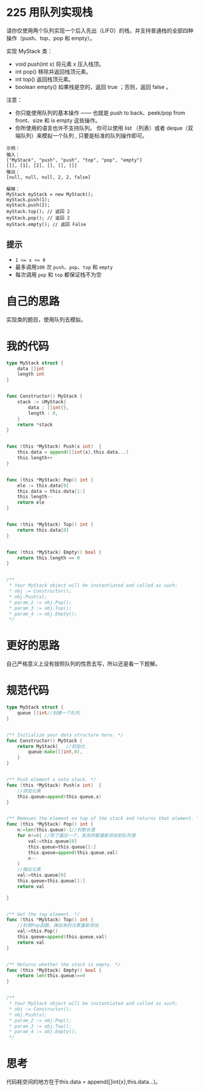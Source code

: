 # 225 用队列实现栈

请你仅使用两个队列实现一个后入先出（LIFO）的栈，并支持普通栈的全部四种操作（push、top、pop 和 empty）。

实现 MyStack 类：

- void push(int x) 将元素 x 压入栈顶。
- int pop() 移除并返回栈顶元素。
- int top() 返回栈顶元素。
- boolean empty() 如果栈是空的，返回 true ；否则，返回 false 。

注意：

- 你只能使用队列的基本操作 —— 也就是 push to back、peek/pop from front、size 和 is empty 这些操作。
- 你所使用的语言也许不支持队列。 你可以使用 list （列表）或者 deque（双端队列）来模拟一个队列 , 只要是标准的队列操作即可。

```
示例：
输入：
["MyStack", "push", "push", "top", "pop", "empty"]
[[], [1], [2], [], [], []]
输出：
[null, null, null, 2, 2, false]

解释：
MyStack myStack = new MyStack();
myStack.push(1);
myStack.push(2);
myStack.top(); // 返回 2
myStack.pop(); // 返回 2
myStack.empty(); // 返回 False
```

## 提示

- `1 <= x <= 9`
- 最多调用`100` 次 `push`、`pop`、`top` 和 `empty`
- 每次调用 `pop` 和 `top` 都保证栈不为空

# 自己的思路

实现类的题目，使用队列去模拟。

# 我的代码

```go
type MyStack struct {
    data []int
    length int
}


func Constructor() MyStack {
    stack := &MyStack{
        data : []int{},
        length : 0,
    }
    return *stack
}


func (this *MyStack) Push(x int)  {
    this.data = append([]int{x},this.data...)
    this.length++
}


func (this *MyStack) Pop() int {
    ele := this.data[0]
    this.data = this.data[1:]
    this.length--
    return ele
}


func (this *MyStack) Top() int {
    return this.data[0]
}


func (this *MyStack) Empty() bool {
    return this.length == 0
}


/**
 * Your MyStack object will be instantiated and called as such:
 * obj := Constructor();
 * obj.Push(x);
 * param_2 := obj.Pop();
 * param_3 := obj.Top();
 * param_4 := obj.Empty();
 */
```

# 更好的思路

自己严格意义上没有按照队列的性质去写，所以还是看一下题解。

# 规范代码

```go
type MyStack struct {
    queue []int//创建一个队列
}


/** Initialize your data structure here. */
func Constructor() MyStack {
    return MyStack{   //初始化
        queue:make([]int,0),
    }
}


/** Push element x onto stack. */
func (this *MyStack) Push(x int)  {
    //添加元素
    this.queue=append(this.queue,x)
}


/** Removes the element on top of the stack and returns that element. */
func (this *MyStack) Pop() int {
    n:=len(this.queue)-1//判断长度
    for n!=0{ //除了最后一个，其余的都重新添加到队列里
        val:=this.queue[0]
        this.queue=this.queue[1:]
        this.queue=append(this.queue,val)
        n--
    }
    //弹出元素
    val:=this.queue[0]
    this.queue=this.queue[1:]
    return val
    
}


/** Get the top element. */
func (this *MyStack) Top() int {
    //利用Pop函数，弹出来的元素重新添加
    val:=this.Pop()
    this.queue=append(this.queue,val)
    return val
}


/** Returns whether the stack is empty. */
func (this *MyStack) Empty() bool {
    return len(this.queue)==0
}


/**
 * Your MyStack object will be instantiated and called as such:
 * obj := Constructor();
 * obj.Push(x);
 * param_2 := obj.Pop();
 * param_3 := obj.Top();
 * param_4 := obj.Empty();
 */
```

# 思考

代码耗空间的地方在于this.data = append([]int{x},this.data...)。


